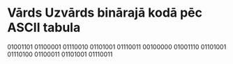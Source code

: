 # Vārds Uzvārds binārajā kodā pēc ASCII tabula

01001101 01100001 01110010 01101001 01110011 00100000 01001110 01101001 01110100 01100011 01101001 01110011

